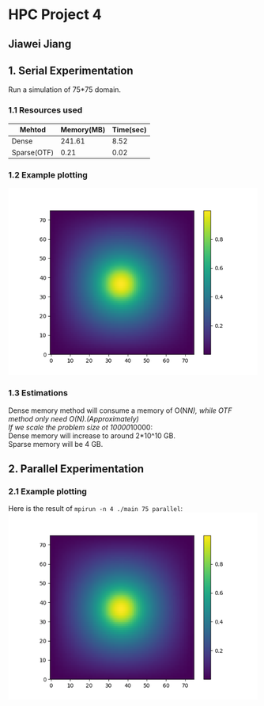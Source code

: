 # HPC Project 4
## Jiawei Jiang

## 1. Serial Experimentation
Run a simulation of 75*75 domain.   

### 1.1 Resources used
Mehtod | Memory(MB) | Time(sec)
-- | -- | --
Dense | 241.61 | 8.52
Sparse(OTF) | 0.21 | 0.02

### 1.2 Example plotting
![serial_fig](./fig/serial.png)

### 1.3 Estimations
Dense memory method will consume a memory of O(N*N), while OTF method only need O(N).(Approximately)    
If we scale the problem size ot 10000*10000:   
Dense memory will increase to  around 2*10^10 GB.   
Sparse memory will be 4 GB.

## 2. Parallel Experimentation

### 2.1 Example plotting
Here is the result of `mpirun -n 4 ./main 75 parallel`: 
![parallel_fig](./fig/parallel.png)